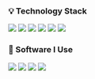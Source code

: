 ### 💡 Technology Stack

<img src="https://img.shields.io/badge/Python-3776AB?style=for-the-badge&logo=Python&logoColor=FFFFFF"/> <img src="https://img.shields.io/badge/Unity-100000?style=for-the-badge&logo=unity&logoColor=white"/> <img src="https://img.shields.io/badge/CSharp-512BD4?style=for-the-badge&logo=csharp&logoColor=FFFFFF"/> <img src="https://img.shields.io/badge/Discord.py-5865F2?style=for-the-badge&logo=Discord&logoColor=FFFFFF"/> <img src="https://img.shields.io/badge/Firebase-DAA520?style=for-the-badge&logo=Firebase&logoColor=FFFFFF"/> <img src="https://img.shields.io/badge/Tailwind_CSS-38B2AC?style=for-the-badge&logo=tailwind-css&logoColor=white"/>

### 🤖 Software I Use

<img src="https://img.shields.io/badge/VSCode-3776AB?style=for-the-badge&logo=visualstudiocode&logoColor=FFFFFF"/> <img src="https://img.shields.io/badge/Visual Studio-4B0082?style=for-the-badge&logo=visualstudio&logoColor=FFFFFF"/> <img src="https://img.shields.io/badge/Blender-E87D0D?style=for-the-badge&logo=Blender&logoColor=FFFFFF"/> <img src="https://img.shields.io/badge/Photoshop-696969?style=for-the-badge&logo=adobephotoshop&logoColor=31A8FF"/>
